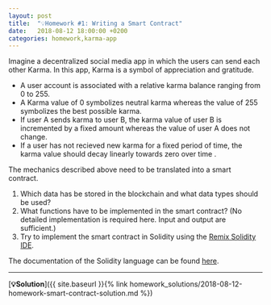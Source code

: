 ```yaml
---
layout: post
title:  "💡Homework #1: Writing a Smart Contract"
date:   2018-08-12 18:00:00 +0200
categories: homework,karma-app
---
```


Imagine a decentralized social media app in which the users can send each other Karma. In this app, Karma is a symbol of appreciation and gratitude. 

* A user account is associated with a relative karma balance ranging from 0 to 255.
* A Karma value of 0 symbolizes neutral karma whereas the value of 255 symbolizes the best possible karma.
* If user A sends karma to user B, the karma value of user B is incremented by a fixed amount whereas the value of user A does not change.
* If a user has not recieved new karma for a fixed period of time, the karma value should decay linearly towards zero over time .

The mechanics described above need to be translated into a smart contract.

1. Which data has be stored in the blockchain and what data types should be used?
2. What functions have to be implemented in the smart contract? (No detailed implementation is required here. Input and output are sufficient.)
3. Try to implement the smart contract in Solidity using the [Remix Solidity IDE][remix].

The documentation of the Solidity language can be found [here][solidity-docs].

---
[**💡Solution**]({{ site.baseurl }}{% link homework_solutions/2018-08-12-homework-smart-contract-solution.md %})

[Blockchain-Meetup]: ./../../../../assets/img/BlockchainMeetup.png

[remix]: https://remix.ethereum.org/
[solidity-docs]: http://solidity.readthedocs.io/en/v0.4.24/
